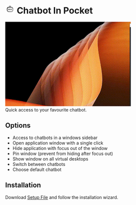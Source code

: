 # <img width="30" alt="chatbot-in-pocket application logo" src="logo.png" />  Chatbot In Pocket
<img src="preview.gif"><br>
Quick access to your favourite chatbot.

## Options
- Access to chatbots in a windows sidebar
- Open application window with a single click
- Hide application with focus out of the window
- Pin window (prevent from hiding after focus out)
- Show window on all virtual desktops
- Switch between chatbots
- Choose default chatbot

## Installation
Download [Setup File](https://github.com/erfanGharib/chatbot-in-pocket/releases/latest/download/Chatbot-In-Pocket-Setup.msi) and follow the installation wizard.